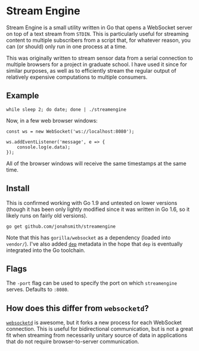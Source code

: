 # Stream Engine

Stream Engine is a small utility written in Go that opens a WebSocket server on top of a text stream from `STDIN`. This is particularly useful for streaming content to multiple subscribers from a script that, for whatever reason, you can (or should) only run in one process at a time.

This was originally written to stream sensor data from a serial connection to multiple browsers for a project in graduate school. I have used it since for similar purposes, as well as to efficiently stream the regular output of relatively expensive computations to multiple consumers.

## Example

```
while sleep 2; do date; done | ./streamengine
```

Now, in a few web browser windows:

```
const ws = new WebSocket('ws://localhost:8080');

ws.addEventListener('message', e => {
    console.log(e.data);
});
```

All of the browser windows will receive the same timestamps at the same time.

## Install

This is confirmed working with Go 1.9 and untested on lower versions (though it has been only lightly modified since it was written in Go 1.6, so it likely runs on fairly old versions).

```
go get github.com/jonahsmith/streamengine
```

Note that this has `gorilla/websocket` as a dependency (loaded into `vendor/`). I've also added [`dep`](https://github.com/golang/dep) metadata in the hope that `dep` is eventually integrated into the Go toolchain.

## Flags

The `-port` flag can be used to specify the port on which `streamengine` serves. Defaults to `:8080`.

## How does this differ from `websocketd`?

[`websocketd`](https://github.com/joewalnes/websocketd) is awesome, but it forks a new process for each WebSocket connection. This is useful for bidirectional communication, but is not a great fit when streaming from necessarily unitary source of data in applications that do not require browser-to-server communication.